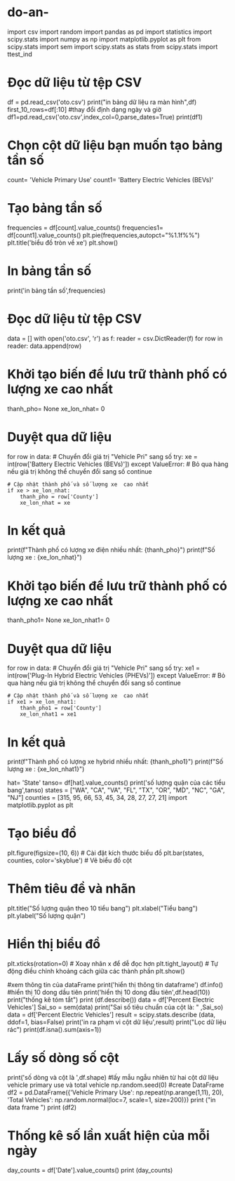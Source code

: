 # do-an-
import csv
import random
import pandas as pd
import statistics
import scipy.stats
import numpy as np
import matplotlib.pyplot as plt
from scipy.stats import sem
import scipy.stats as stats
from scipy.stats import ttest_ind

# Đọc dữ liệu từ tệp CSV
df = pd.read_csv('oto.csv')
print("in bảng dữ liệu ra màn hình",df)
first_10_rows=df[:10]
#thay đổi định dạng ngày và giờ
df1=pd.read_csv('oto.csv',index_col=0,parse_dates=True)
print(df1)
# Chọn cột dữ liệu bạn muốn tạo bảng tần số
count= 'Vehicle Primary Use'
count1= 'Battery Electric Vehicles (BEVs)'
# Tạo bảng tần số
frequencies = df[count].value_counts()
frequencies1= df[count1].value_counts()
plt.pie(frequencies,autopct="%1.1f%%")
plt.title('biểu đồ tròn về xe')
plt.show()

# In bảng tần số
print('in bảng tần số',frequencies)
# Đọc dữ liệu từ tệp CSV
data = []
with open('oto.csv', 'r') as f:
    reader = csv.DictReader(f)
    for row in reader:
        data.append(row)

# Khởi tạo biến để lưu trữ thành phố có lượng xe cao nhất
thanh_pho= None
xe_lon_nhat= 0

# Duyệt qua dữ liệu
for row in data:
    # Chuyển đổi giá trị "Vehicle Pri" sang số
    try:
        xe = int(row['Battery Electric Vehicles (BEVs)'])
    except ValueError:
        # Bỏ qua hàng nếu giá trị không thể chuyển đổi sang số
        continue

    # Cập nhật thành phố và số lượng xe  cao nhất
    if xe > xe_lon_nhat:
        thanh_pho = row['County']
        xe_lon_nhat = xe

# In kết quả
print(f"Thành phố có lượng xe điện nhiều nhất: {thanh_pho}")
print(f"Số lượng xe : {xe_lon_nhat}")

# Khởi tạo biến để lưu trữ thành phố có lượng xe cao nhất
thanh_pho1= None
xe_lon_nhat1= 0

# Duyệt qua dữ liệu
for row in data:
    # Chuyển đổi giá trị "Vehicle Pri" sang số
    try:
        xe1 = int(row['Plug-In Hybrid Electric Vehicles (PHEVs)'])
    except ValueError:
        # Bỏ qua hàng nếu giá trị không thể chuyển đổi sang số
        continue

    # Cập nhật thành phố và số lượng xe  cao nhất
    if xe1 > xe_lon_nhat1:
        thanh_pho1 = row['County']
        xe_lon_nhat1 = xe1

# In kết quả
print(f"Thành phố có lượng xe hybrid nhiều nhất: {thanh_pho1}")
print(f"Số lượng xe : {xe_lon_nhat1}")

hat= 'State'
tanso= df[hat].value_counts()
print('số lượng quận của các tiểu bang',tanso)
states = ["WA", "CA", "VA", "FL", "TX", "OR", "MD", "NC", "GA", "NJ"]
counties = [315, 95, 66, 53, 45, 34, 28, 27, 27, 21]
import matplotlib.pyplot as plt

# Tạo biểu đồ
plt.figure(figsize=(10, 6))  # Cài đặt kích thước biểu đồ
plt.bar(states, counties, color='skyblue')  # Vẽ biểu đồ cột

# Thêm tiêu đề và nhãn
plt.title("Số lượng quận theo 10 tiểu bang")
plt.xlabel("Tiểu bang")
plt.ylabel("Số lượng quận")

# Hiển thị biểu đồ
plt.xticks(rotation=0)  # Xoay nhãn x để dễ đọc hơn
plt.tight_layout()  # Tự động điều chỉnh khoảng cách giữa các thành phần
plt.show()

#xem thông tin của dataFrame
print('hiển thị thông tin dataframe')
df.info()
#hiển thị 10 dong dầu tiên
print('hiển thị 10 dong đầu tiên',df.head(10))
print("thống kê tóm tắt")
print (df.describe())
data = df['Percent Electric Vehicles']
Sai_so = sem(data)
print("Sai số tiêu chuẩn của cột là: " ,Sai_so)
data = df['Percent Electric Vehicles']
result = scipy.stats.describe (data, ddof=1, bias=False)
print('in ra phạm vi cột dữ liệu',result)
print("Lọc dữ liệu rác")
print(df.isna().sum(axis=1))
# Lấy số dòng số cột
print('số dòng và cột là ',df.shape)
#lấy mẫu ngẫu nhiên từ hai cột dữ liệu vehicle primary use và total vehicle
np.random.seed(0)
#create DataFrame
df2 = pd.DataFrame({'Vehicle Primary Use': np.repeat(np.arange(1,11), 20),
'Total Vehicles': np.random.normal(loc=7,
scale=1, size=200)})
print ("in data frame ")
print (df2)
# Thống kê số lần xuất hiện của mỗi ngày
day_counts = df['Date'].value_counts()
print (day_counts)





